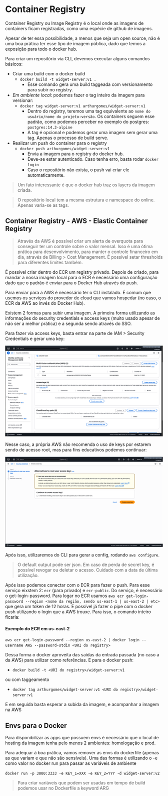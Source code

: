 # Container Registry

Container Registry ou Image Registry é o local onde as imagens de containers ficam registradas, como uma espécie de github de imagens.

Apesar de ter essa possibilidade, a menos que seja um open source, não é uma boa prática ter esse tipo de imagem pública, dado que temos a exposição para todo o docker hub.

Para criar um repositório via CLI, devemos executar alguns comandos básicos:

- Criar uma build com o docker build
  - `docker build -t widget-server:v1 .`
    - Esse comando gera uma build taggeada com versionamento para subir no registry.
- _Em ambiente local_: podemos fazer o tag inteiro da imagem para versionar:
  - `docker tag widget-server:v1 arthurgomes/widget-server:v1`
    - Dentro do registry, teremos uma tag equivalente ao `nome do usuário/nome do projeto:versão`. Os containers seguem esse padrão, como podemos perceber no exemplo do postgres: `postgres:14.3-alpine`
    - A tag é opcional e podemos gerar uma imagem sem gerar uma tag. Apenas o processo de build serve.
- Realizar um push do container para o registry
  - `docker push arthurgomes/widget-server:v1`
    - Envia a imagem para o registry do docker hub.
    - Deve-se estar autenticado. Caso tenha erro, basta rodar `docker login`
    - Caso o repositório não exista, o push vai criar ele automaticamente.

> Um fato interessante é que o docker hub traz os layers da imagem criada.

> O repositório local tem a mesma estrutura e namespace do online. Apenas varia-se as tags.

## Container Registry - AWS - Elastic Container Registry

> Através da AWS é possível criar um alerta de overquota para conseguir ter um controle sobre o valor mensal. Isso é uma ótima prática para desenvolvimento, para manter o controle financeiro em dia, através de Billing > Cost Management. É possível setar thresholds para diferentes limites também.

É possível criar dentro do ECR um registry privado. Depois de criado, para mandar a nossa imagem local para o ECR é necessário uma configuração dado que o padrão é enviar para o Docker Hub através do push.

Para enviar para a AWS é necessário ter o CLI instalado. É comum que usemos os serviços do provedor de cloud que vamos hospedar (no caso, o ECR da AWS ao invés do Docker Hub).

Existem 2 formas para subir uma imagem. A primeira forma utilizando as informações do security credentials e access keys (muito usado apesar de não ser a melhor prática) e a segunda sendo através do SSO.

Para fazer via access keys, basta entrar na parte de IAM > Security Credentials e gerar uma key:

<img src="aws1.png" />

Nesse caso, a própria AWS não recomenda o uso de keys por estarem sendo de acesso root, mas para fins educativos podemos continuar:

<img src="aws2.png" />

Após isso, utilizaremos do CLI para gerar a config, rodando `aws configure`.

> O default output pode ser json.
> Em caso de perda de secret key, é possível revogar ou deletar o acesso. Cuidado com a data de última utilização.

Após isso podemos conectar com o ECR para fazer o push. Para esse serviço eixstem 2: `ecr` (para privado) e `ecr-public`. Do serviço, é necessário o get-login-password. Para logar no ECR usamos `aws ecr get-login-password --region <nome da região, sendo us-east-1 | us-east-2 | etc>` que gera um token de 12 horas. É possível já fazer o pipe com o docker push utilizando o login que a AWS trouxe. Para isso, o comando inteiro ficaria:

#### Exemplo do ECR em us-east-2

`aws ecr get-login-password --region us-east-2 | docker login --username AWS --password-stdin <URI do registry>`

Dessa forma o docker aproveita das saídas da entrada passada (no caso a da AWS) para utilizar como referências. E para o docker push:

- `docker build -t <URI do registry>/widget-server:v1`

ou com taggeamento

- `docker tag arthurgomes/widget-server:v1 <URI do registry>/widget-server:v1`

E em seguida basta esperar a subida da imagem, e acompanhar a imagem na AWS

## Envs para o Docker

Para disponibilizar as apps que possuem envs é necessário que o local de hosting da imagem tenha pelo menos 2 ambientes: homologação e prod.

Para adequar à boa prática, vamos remover as envs do dockerfile (apenas as que variam e que não são sensíveis). Uma das formas é utilizando o -e como valor no docker run para passar as variáveis de ambiente

`docker run -p 3000:3333 -e KEY_1=XXX -e KEY_2=YYY -d widget-server:v2`

> Para criar variáveis que podem ser usadas em tempo de build podemos usar no Dockerfile a keyword ARG
